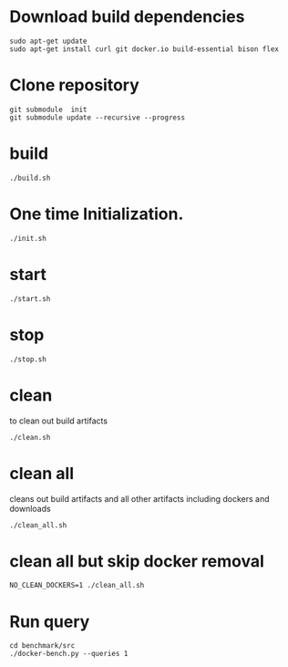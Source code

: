 # Download build dependencies
```shell
sudo apt-get update
sudo apt-get install curl git docker.io build-essential bison flex
```

# Clone repository
```shell
git submodule  init
git submodule update --recursive --progress
```

# build
```shell
./build.sh
```
# One time Initialization.
```shell
./init.sh
```
# start
```shell
./start.sh
```
# stop
```shell
./stop.sh
```
# clean<BR>
to clean out build artifacts
```shell
./clean.sh
```
# clean all<BR>
cleans out build artifacts and all other artifacts including dockers and downloads
```shell
./clean_all.sh
```
# clean all but skip docker removal
```shell
NO_CLEAN_DOCKERS=1 ./clean_all.sh
```
# Run query
```shell
cd benchmark/src
./docker-bench.py --queries 1
```
